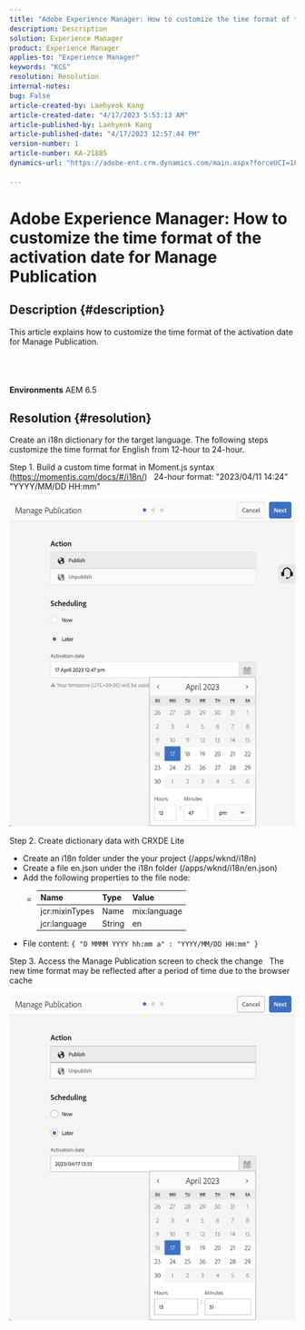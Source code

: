 ```yaml
---
title: "Adobe Experience Manager: How to customize the time format of the activation date for Manage Publication"
description: Description
solution: Experience Manager
product: Experience Manager
applies-to: "Experience Manager"
keywords: "KCS"
resolution: Resolution
internal-notes: 
bug: False
article-created-by: Laehyeok Kang
article-created-date: "4/17/2023 5:53:13 AM"
article-published-by: Laehyeok Kang
article-published-date: "4/17/2023 12:57:44 PM"
version-number: 1
article-number: KA-21885
dynamics-url: "https://adobe-ent.crm.dynamics.com/main.aspx?forceUCI=1&pagetype=entityrecord&etn=knowledgearticle&id=4d43f31c-e4dc-ed11-a7c7-6045bd006149"

---
```

# Adobe Experience Manager: How to customize the time format of the activation date for Manage Publication

## Description {#description}

This article explains how to customize the time format of the activation date for Manage Publication.<br><br> <br><br><br>
<b>Environments</b>
 AEM 6.5


## Resolution {#resolution}


Create an i18n dictionary for the target language. The following steps customize the time format for English from 12-hour to 24-hour.

Step 1. Build a custom time format in Moment.js syntax (https://momentjs.com/docs/#/i18n/)
  24-hour format: "2023/04/11 14:24"  "YYYY/MM/DD HH:mm"

![](assets/2268ea95-e6dc-ed11-a7c7-6045bd006ce9.png)

Step 2. Create dictionary data with CRXDE Lite

- Create an i18n folder under the your project (/apps/wknd/i18n)
- Create a file en.json under the i18n folder (/apps/wknd/i18n/en.json)
- Add the following properties to the file node:
    - | Name | Type | Value |
        | --- | --- | --- |
        | jcr:mixinTypes | Name | mix:language |
        | jcr:language | String | en |
- File content: `{ "D MMMM YYYY hh:mm a" : "YYYY/MM/DD HH:mm" }`


Step 3. Access the Manage Publication screen to check the change
  The new time format may be reflected after a period of time due to the browser cache

![](assets/87f593ae-e6dc-ed11-a7c7-6045bd006ce9.png)
